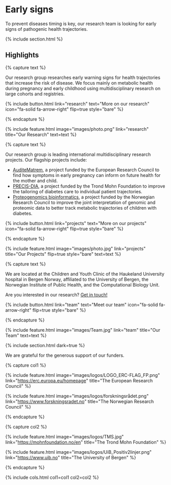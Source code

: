 ---
---

# Early signs

To prevent diseases timing is key, our research team is looking for early signs of pathogenic health trajectories.

{% include section.html %}

## Highlights

{% capture text %}

Our research group researches early warning signs for health trajectories that increase the risk of disease. We focus mainly on metabolic health during pregnancy and early childhood using multidisciplinary research on large cohorts and registries.

{%
  include button.html
  link="research"
  text="More on our research"
  icon="fa-solid fa-arrow-right"
  flip=true
  style="bare"
%}

{% endcapture %}

{%
  include feature.html
  image="images/photo.png"
  link="research"
  title="Our Research"
  text=text
%}

{% capture text %}

Our research group is leading international multidisciplinary research projects. Our flagship projects include:
- [AuditeMatrem](https://cordis.europa.eu/project/id/101171420), a project funded by the European Research Council to find how symptoms in early pregnancy can inform on future health for the mother and child.
- [PRECIS-DIA](https://mohnfoundation.no/en/https-mohnfoundation-no-en-thematic-initiatives-womens-health/diabetes-precision-medicine), a project funded by the Trond Mohn Foundation to improve the tailoring of diabetes care to individual patient trajectories.
- [Proteogenomics bioinformatics](https://prosjektbanken.forskningsradet.no/project/FORISS/301178), a project funded by the Norwegian Research Council to improve the joint interpretation of genomic and proteomic data to better track metabolic trajectories of children with diabetes.


{%
  include button.html
  link="projects"
  text="More on our projects"
  icon="fa-solid fa-arrow-right"
  flip=true
  style="bare"
%}

{% endcapture %}

{%
  include feature.html
  image="images/photo.jpg"
  link="projects"
  title="Our Projects"
  flip=true
  style="bare"
  text=text
%}

{% capture text %}

We are located at the Children and Youth Clinic of the Haukeland University hospital in Bergen Norway, affiliated to the University of Bergen, the Norwegian Institute of Public Health, and the Computational Biology Unit.

Are you interested in our research? [Get in touch!](mailto:marc.vaudel@uib.no)

{%
  include button.html
  link="team"
  text="Meet our team"
  icon="fa-solid fa-arrow-right"
  flip=true
  style="bare"
%}

{% endcapture %}

{%
  include feature.html
  image="images/Team.jpg"
  link="team"
  title="Our Team"
  text=text
%}


{% include section.html dark=true %}

We are grateful for the generous support of our funders.

{% capture col1 %}

{%
  include feature.html
  image="images/logos/LOGO_ERC-FLAG_FP.png"
  link="https://erc.europa.eu/homepage"
  title="The European Research Council"
%}

{%
  include feature.html
  image="images/logos/forskningsrådet.png"
  link="https://www.forskningsradet.no"
  title="The Norwegian Research Council"
%}

{% endcapture %}

{% capture col2 %}

{%
  include feature.html
  image="images/logos/TMS.jpg"
  link="https://mohnfoundation.no/en"
  title="The Trond Mohn Foundation"
%}

{%
  include feature.html
  image="images/logos/UiB_Positiv2linjer.png"
  link="https://www.uib.no"
  title="The University of Bergen"
%}

{% endcapture %}

{% include cols.html col1=col1 col2=col2 %}
